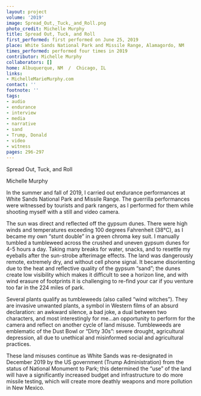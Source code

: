 ```yaml
---
layout: project
volume: '2019'
image: Spread_Out,_Tuck,_and_Roll.png
photo_credit: Michelle Murphy
title: Spread Out, Tuck, and Roll
first_performed: first performed on June 25, 2019
place: White Sands National Park and Missile Range, Alamagordo, NM
times_performed: performed four times in 2019
contributor: Michelle Murphy
collaborators: []
home: Albuquerque, NM  /  Chicago, IL
links:
- MichelleMarieMurphy.com
contact: ''
footnote: ''
tags:
- audio
- endurance
- interview
- media
- narrative
- sand
- Trump, Donald
- video
- witness
pages: 296-297
---
```


Spread Out, Tuck, and Roll

Michelle Murphy

In the summer and fall of 2019, I carried out endurance performances at White Sands National Park and Missile Range. The guerrilla performances were witnessed by tourists and park rangers, as I performed for them while shooting myself with a still and video camera.

The sun was direct and reflected off the gypsum dunes. There were high winds and temperatures exceeding 100 degrees Fahrenheit (38°C), as I became my own “stunt double” in a green chroma key suit. I manually tumbled a tumbleweed across the crushed and uneven gypsum dunes for 4-5 hours a day. Taking many breaks for water, snacks, and to resettle my eyeballs after the sun-strobe afterimage effects. The land was dangerously remote, extremely dry, and without cell phone signal. It became disorienting due to the heat and reflective quality of the gypsum “sand”; the dunes create low visibility which makes it difficult to see a horizon line, and with wind erasure of footprints it is challenging to re-find your car if you venture too far in the 224 miles of park.

Several plants qualify as tumbleweeds (also called “wind witches”). They are invasive unwanted plants, a symbol in Western films of an absurd declaration: an awkward silence, a bad joke, a dual between two characters, and most interestingly for me…an opportunity to perform for the camera and reflect on another cycle of land misuse. Tumbleweeds are emblematic of the Dust Bowl or “Dirty 30s”: severe drought, agricultural depression, all due to unethical and misinformed social and agricultural practices.

These land misuses continue as White Sands was re-designated in December 2019 by the US government (Trump Administration) from the status of National Monument to Park; this determined the “use” of the land will have a significantly increased budget and infrastructure to do more missile testing, which will create more deathly weapons and more pollution in New Mexico.
